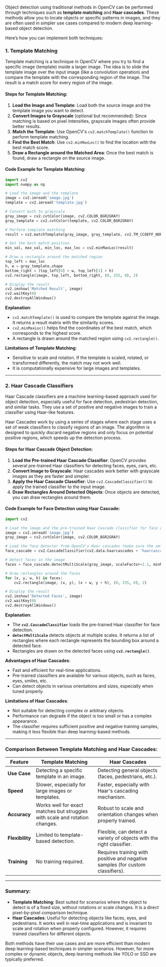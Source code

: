 Object detection using traditional methods in OpenCV can be performed through techniques such as **template matching** and **Haar cascades**. These methods allow you to locate objects or specific patterns in images, and they are often used in simpler use cases compared to modern deep learning-based object detection.

Here’s how you can implement both techniques:

### **1. Template Matching**
Template matching is a technique in OpenCV where you try to find a specific image (template) inside a larger image. The idea is to slide the template image over the input image (like a convolution operation) and compare the template with the corresponding region of the image. The result is a match score for every region of the image.

#### **Steps for Template Matching:**
1. **Load the Image and Template**: Load both the source image and the template image you want to detect.
2. **Convert Images to Grayscale** (optional but recommended): Since matching is based on pixel intensities, grayscale images often provide better results.
3. **Match the Template**: Use OpenCV's `cv2.matchTemplate()` function to perform template matching.
4. **Find the Best Match**: Use `cv2.minMaxLoc()` to find the location with the best match score.
5. **Draw a Rectangle around the Matched Area**: Once the best match is found, draw a rectangle on the source image.

#### **Code Example for Template Matching:**
```python
import cv2
import numpy as np

# Load the image and the template
image = cv2.imread('image.jpg')
template = cv2.imread('template.jpg')

# Convert both to grayscale
gray_image = cv2.cvtColor(image, cv2.COLOR_BGR2GRAY)
gray_template = cv2.cvtColor(template, cv2.COLOR_BGR2GRAY)

# Perform template matching
result = cv2.matchTemplate(gray_image, gray_template, cv2.TM_CCOEFF_NORMED)

# Get the best match position
min_val, max_val, min_loc, max_loc = cv2.minMaxLoc(result)

# Draw a rectangle around the matched region
top_left = max_loc
h, w = gray_template.shape
bottom_right = (top_left[0] + w, top_left[1] + h)
cv2.rectangle(image, top_left, bottom_right, (0, 255, 0), 2)

# Display the result
cv2.imshow('Matched Result', image)
cv2.waitKey(0)
cv2.destroyAllWindows()
```

**Explanation**:
- `cv2.matchTemplate()` is used to compare the template against the image. It returns a result matrix with the similarity scores.
- `cv2.minMaxLoc()` helps find the coordinates of the best match, which corresponds to the highest score.
- A rectangle is drawn around the matched region using `cv2.rectangle()`.

**Limitations of Template Matching**:
- Sensitive to scale and rotation. If the template is scaled, rotated, or transformed differently, the match may not work well.
- It is computationally expensive for large images and templates.

---

### **2. Haar Cascade Classifiers**
Haar Cascade classifiers are a machine learning-based approach used for object detection, especially useful for face detection, pedestrian detection, and similar tasks. They use a set of positive and negative images to train a classifier using Haar-like features.

Haar Cascades work by using a series of stages where each stage uses a set of weak classifiers to classify regions of an image. The algorithm is designed to quickly discard negative regions and only focus on potential positive regions, which speeds up the detection process.

#### **Steps for Haar Cascade Object Detection**:
1. **Load the Pre-trained Haar Cascade Classifier**: OpenCV provides several pre-trained Haar classifiers for detecting faces, eyes, cars, etc.
2. **Convert Image to Grayscale**: Haar cascades work better with grayscale images as they are faster and simpler.
3. **Apply the Haar Cascade Classifier**: Use `cv2.CascadeClassifier()` to apply the trained classifier to the input image.
4. **Draw Rectangles Around Detected Objects**: Once objects are detected, you can draw rectangles around them.

#### **Code Example for Face Detection using Haar Cascade**:
```python
import cv2

# Load the image and the pre-trained Haar Cascade classifier for face detection
image = cv2.imread('image.jpg')
gray_image = cv2.cvtColor(image, cv2.COLOR_BGR2GRAY)

# Load the face detector from OpenCV's Haar cascades (make sure the xml file is in the correct path)
face_cascade = cv2.CascadeClassifier(cv2.data.haarcascades + 'haarcascade_frontalface_default.xml')

# Detect faces in the image
faces = face_cascade.detectMultiScale(gray_image, scaleFactor=1.1, minNeighbors=5, minSize=(30, 30))

# Draw rectangles around the faces
for (x, y, w, h) in faces:
    cv2.rectangle(image, (x, y), (x + w, y + h), (0, 255, 0), 2)

# Display the result
cv2.imshow('Detected Faces', image)
cv2.waitKey(0)
cv2.destroyAllWindows()
```

**Explanation**:
- The **`cv2.CascadeClassifier`** loads the pre-trained Haar classifier for face detection.
- **`detectMultiScale`** detects objects at multiple scales. It returns a list of rectangles where each rectangle represents the bounding box around a detected face.
- Rectangles are drawn on the detected faces using **`cv2.rectangle()`**.

**Advantages of Haar Cascades**:
- Fast and efficient for real-time applications.
- Pre-trained classifiers are available for various objects, such as faces, eyes, smiles, etc.
- Can detect objects in various orientations and sizes, especially when tuned properly.

**Limitations of Haar Cascades**:
- Not suitable for detecting complex or arbitrary objects.
- Performance can degrade if the object is too small or has a complex appearance.
- The classifier requires sufficient positive and negative training samples, making it less flexible than deep learning-based methods.

---

### **Comparison Between Template Matching and Haar Cascades**:

| Feature                        | **Template Matching**                               | **Haar Cascades**                             |
|---------------------------------|-----------------------------------------------------|-----------------------------------------------|
| **Use Case**                    | Detecting a specific template in an image.         | Detecting general objects (faces, pedestrians, etc.).|
| **Speed**                       | Slower, especially for large images or templates.   | Faster, especially with Haar's cascading mechanism.|
| **Accuracy**                    | Works well for exact matches but struggles with scale and rotation changes. | Robust to scale and orientation changes when properly trained.|
| **Flexibility**                 | Limited to template-based detection.                | Flexible, can detect a variety of objects with the right classifier.|
| **Training**                    | No training required.                               | Requires training with positive and negative samples (for custom classifiers).|

---

### **Summary:**
- **Template Matching**: Best suited for scenarios where the object to detect is of a fixed size, without rotations or scale changes. It is a direct pixel-by-pixel comparison technique.
- **Haar Cascades**: Useful for detecting objects like faces, eyes, and pedestrians. It works well in real-time applications and is invariant to scale and rotation when properly configured. However, it requires trained classifiers for different objects.

Both methods have their use cases and are more efficient than modern deep learning-based techniques in simpler scenarios. However, for more complex or dynamic objects, deep learning methods like YOLO or SSD are typically preferred.